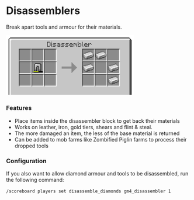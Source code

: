 # Disassemblers<!--$headerTitle--><!--$pmc:delete-->

Break apart tools and armour for their materials.<!--$pmc:headerSize-->

<img src="images/disassembler_gui.png" alt="Damaged Iron Leggings are disassembled into 5 Iron Ingots" width="350"/> <!--$localAssetToURL--> <!--$pmc:delete-->

### Features
- Place items inside the disassembler block to get back their materials
- Works on leather, iron, gold tiers, shears and flint & steal.
- The more damaged an item, the less of the base material is returned
- Can be added to mob farms like Zombified Piglin farms to process their dropped tools

### Configuration
If you also want to allow diamond armour and tools to be disassembled, run the following command:
```
/scoreboard players set disassemble_diamonds gm4_disassembler 1
```
